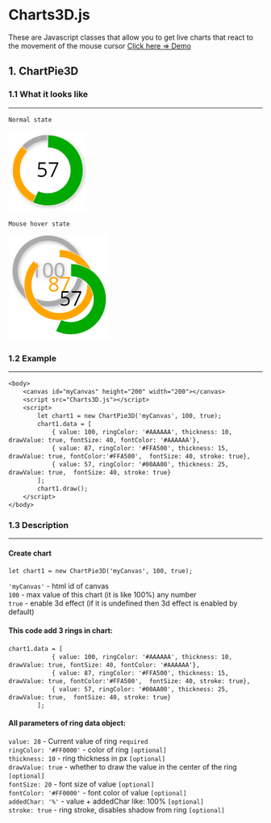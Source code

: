 # Charts3D.js
These are Javascript classes that allow you to get live charts that react to the movement of the mouse cursor
[Click here => Demo](https://demonspe.github.io/Charts3D.js/)

## 1. ChartPie3D
### 1.1 What it looks like
------------
    Normal state

![ ](/images/chart_flat.png)

    Mouse hover state

![ ](/images/chart_3d.png)


### 1.2 Example
------------
```
<body>
    <canvas id="myCanvas" height="200" width="200"></canvas>
    <script src="Charts3D.js"></script>
    <script>
        let chart1 = new ChartPie3D('myCanvas', 100, true);
        chart1.data = [
            { value: 100, ringColor: '#AAAAAA', thickness: 10, drawValue: true, fontSize: 40, fontColor: '#AAAAAA'},
            { value: 87, ringColor: '#FFA500', thickness: 15, drawValue: true, fontColor:'#FFA500',  fontSize: 40, stroke: true},
            { value: 57, ringColor: '#00AA00', thickness: 25, drawValue: true,  fontSize: 40, stroke: true}
        ];
        chart1.draw();
    </script>
</body>
```

### 1.3 Description 
------------
#### Create chart
```
let chart1 = new ChartPie3D('myCanvas', 100, true);
```
`'myCanvas'` - html id of canvas  
`100`        - max value of this chart (it is like 100%) any number  
`true`       - enable 3d effect (if it is undefined then 3d effect is enabled by default)  

#### This code add 3 rings in chart:
```
chart1.data = [
            { value: 100, ringColor: '#AAAAAA', thickness: 10, drawValue: true, fontSize: 40, fontColor: '#AAAAAA'},
            { value: 87, ringColor: '#FFA500', thickness: 15, drawValue: true, fontColor:'#FFA500',  fontSize: 40, stroke: true},
            { value: 57, ringColor: '#00AA00', thickness: 25, drawValue: true,  fontSize: 40, stroke: true}
        ];
```

#### All parameters of ring data object:

`value: 28`              - Current value of ring `required`  
`ringColor: '#FF0000'`   - color of ring `[optional]`  
`thickness: 10`          - ring thickness in px `[optional]`  
`drawValue: true`        - whether to draw the value in the center of the ring `[optional]`  
`fontSize: 20`           - font size of value `[optional]`  
`fontColor: '#FF0000'`   - font color of  value `[optional]`  
`addedChar: '%'`         - value + addedChar like: 100% `[optional]`  
`stroke: true`            - ring stroke, disables shadow from ring `[optional]`  


